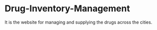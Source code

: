 # Drug-Inventory-Management
It is the website for managing and supplying the drugs across the cities.
